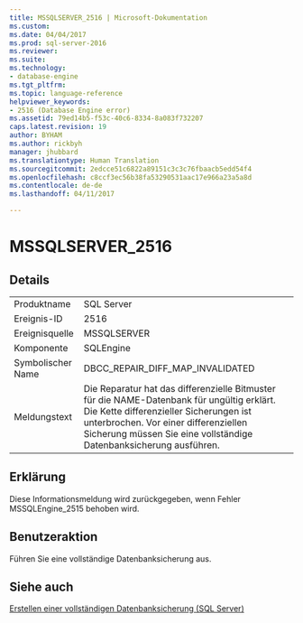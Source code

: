 ```yaml
---
title: MSSQLSERVER_2516 | Microsoft-Dokumentation
ms.custom: 
ms.date: 04/04/2017
ms.prod: sql-server-2016
ms.reviewer: 
ms.suite: 
ms.technology:
- database-engine
ms.tgt_pltfrm: 
ms.topic: language-reference
helpviewer_keywords:
- 2516 (Database Engine error)
ms.assetid: 79ed14b5-f53c-40c6-8334-8a083f732207
caps.latest.revision: 19
author: BYHAM
ms.author: rickbyh
manager: jhubbard
ms.translationtype: Human Translation
ms.sourcegitcommit: 2edcce51c6822a89151c3c3c76fbaacb5edd54f4
ms.openlocfilehash: c8ccf3ec56b38fa53290531aac17e966a23a5a8d
ms.contentlocale: de-de
ms.lasthandoff: 04/11/2017

---
```

# <a name="mssqlserver2516"></a>MSSQLSERVER_2516
  
## <a name="details"></a>Details  
  
|||  
|-|-|  
|Produktname|SQL Server|  
|Ereignis-ID|2516|  
|Ereignisquelle|MSSQLSERVER|  
|Komponente|SQLEngine|  
|Symbolischer Name|DBCC_REPAIR_DIFF_MAP_INVALIDATED|  
|Meldungstext|Die Reparatur hat das differenzielle Bitmuster für die NAME-Datenbank für ungültig erklärt. Die Kette differenzieller Sicherungen ist unterbrochen. Vor einer differenziellen Sicherung müssen Sie eine vollständige Datenbanksicherung ausführen.|  
  
## <a name="explanation"></a>Erklärung  
Diese Informationsmeldung wird zurückgegeben, wenn Fehler MSSQLEngine_2515 behoben wird.  
  
## <a name="user-action"></a>Benutzeraktion  
Führen Sie eine vollständige Datenbanksicherung aus.  
  
## <a name="see-also"></a>Siehe auch  
[Erstellen einer vollständigen Datenbanksicherung &#40;SQL Server&#41;](~/relational-databases/backup-restore/create-a-full-database-backup-sql-server.md)  
  

